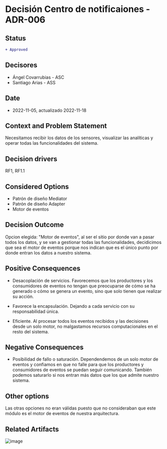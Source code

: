 # Decisión Centro de notificaiones - ADR-006

## Status

```diff
+ Approved
```

## Decisores

* Ángel Covarrubias - ASC
* Santiago Arias - ASS

## Date

* 2022-11-05, actualizado 2022-11-18

## Context and Problem Statement

Necesitamos recibir los datos de los sensores, visualizar las analíticas y operar todas las funcionalidades del sistema.

## Decision drivers

RF1, RF1.1

## Considered Options

* Patrón de diseño Mediator
* Patrón de diseño Adapter
* Motor de eventos

## Decision Outcome

Opcion elegida: "Motor de eventos", al ser el sitio por donde van a pasar todos los datos, y se van a gestionar todas las funcionalidades, decidicimos que sea el motor de eventos porque nos indican que es el único punto por donde entran los datos a nuestro sistema.

## Positive Consequences

* Desacoplación de servicios. Favorecemos que los productores y los consumidores de eventos no tengan que preocuparse de cómo se ha generado o cómo se genera un evento, sino que solo tienen que realizar su acción.

* Favorece la encapsulación. Dejando a cada servicio con su responsabilidad única.

* Eficiente. Al procesar todos los eventos recibidos y las decisiones desde un solo motor, no malgastamos recursos computacionales en el resto del sistema.

## Negative Consequences

* Posibilidad de fallo o saturación. Dependendemos de un solo motor de eventos y confiamos en que no falle para que los productores y consumidores de eventos se puedan seguir comunicando. También podemos saturarlo si nos entran más datos que los que admite nuestro sistema.

## Other options

Las otras opciones no eran válidas puesto que no consideraban que este módulo es el motor de eventos de nuestra arquitectura.

## Related Artifacts

![image](https://user-images.githubusercontent.com/103439723/202898868-efd17d1c-34a4-4a29-ada3-34fb3785af41.png)
